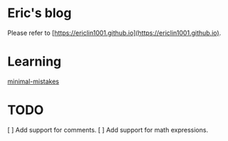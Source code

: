 # Eric's blog
Please refer to [https://ericlin1001.github.io](https://ericlin1001.github.io).

# Learning
[minimal-mistakes](https://mmistakes.github.io/minimal-mistakes/)

# TODO
[ ] Add support for comments.
[ ] Add support for math expressions.
